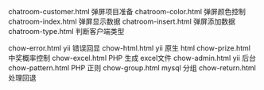 chatroom-customer.html 弹屏项目准备
chatroom-color.html    弹屏颜色控制
chatroom-index.html    弹屏显示数据
chatroom-insert.html   弹屏添加数据
chatroom-type.html     判断客户端类型

chow-error.html        yii 错误回显
chow-html.html         yii 原生 html
chow-prize.html        中奖概率控制
chow-excel.html        PHP 生成 excel文件
chow-admin.html        yii 后台
chow-pattern.html      PHP 正则
chow-group.html        mysql 分组
chow-return.html       处理回退
